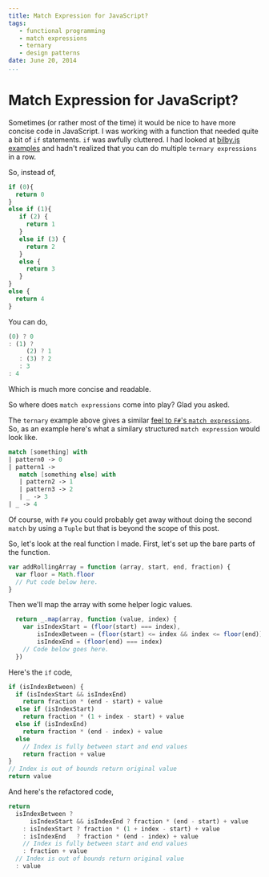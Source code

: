 ```yaml
---
title: Match Expression for JavaScript?
tags:
   - functional programming
   - match expressions
   - ternary
   - design patterns
date: June 20, 2014
...
```


# Match Expression for JavaScript?

Sometimes (or rather most of the time) it would be nice to have more concise code in JavaScript. I was working with a function that needed quite a bit of `if` statements. `if` was awfully cluttered. I had looked at [bilby.js examples](http://bilby.brianmckenna.org/examples/validation.htm) and hadn't realized that you can do multiple `ternary expressions` in a row.

So, instead of,

```javascript
if (0){
  return 0
}
else if (1){
   if (2) {
     return 1
   }
   else if (3) {
     return 2
   }
   else {
     return 3
   }
}
else {
  return 4
}
```

You can do,

```javascript
(0) ? 0
: (1) ?
     (2) ? 1
   : (3) ? 2
   : 3
: 4
```
    
Which is much more concise and readable.

So where does `match expressions` come into play? Glad you asked.

The `ternary` example above gives a similar [feel to `F#`'s `match expressions`](http://fsharpforfunandprofit.com/posts/match-expression/). So, as an example here's what a similary structured `match expression` would look like.

```fsharp
match [something] with 
| pattern0 -> 0
| pattern1 -> 
   match [something else] with
   | pattern2 -> 1
   | pattern3 -> 2
   | _ -> 3
| _ -> 4
```

Of course, with `F#` you could probably get away  without doing the second `match` by using a `Tuple` but that is beyond the scope of this post.

So, let's look at the real function I made. First, let's set up the bare parts of the function.

```javascript
var addRollingArray = function (array, start, end, fraction) {
  var floor = Math.floor
  // Put code below here.
}
```

Then we'll map the array with some helper logic values.

```javascript
  return _.map(array, function (value, index) {
    var isIndexStart = (floor(start) === index),
        isIndexBetween = (floor(start) <= index && index <= floor(end)),
        isIndexEnd = (floor(end) === index)
    // Code below goes here.
  })
```

Here's the `if` code,

```javascript
if (isIndexBetween) {
  if (isIndexStart && isIndexEnd)
    return fraction * (end - start) + value
  else if (isIndexStart)
    return fraction * (1 + index - start) + value
  else if (isIndexEnd)
    return fraction * (end - index) + value
  else
    // Index is fully between start and end values
    return fraction + value
}
// Index is out of bounds return original value
return value
```

And here's the refactored code,

```javascript
return   
  isIndexBetween ? 
      isIndexStart && isIndexEnd ? fraction * (end - start) + value
    : isIndexStart ? fraction * (1 + index - start) + value
    : isIndexEnd   ? fraction * (end - index) + value
    // Index is fully between start and end values
    : fraction + value
  // Index is out of bounds return original value
  : value
```
